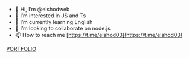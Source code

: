 - 👋 Hi, I’m @elshodweb
- 👀 I’m interested in JS and Ts
- 🌱 I’m currently learning English
- 💞️ I’m looking to collaborate on node.js
- 📫 How to reach me [https://t.me/elshod03](https://t.me/elshod03)

[PORTFOLIO](https://elshod.netlify.app/)
